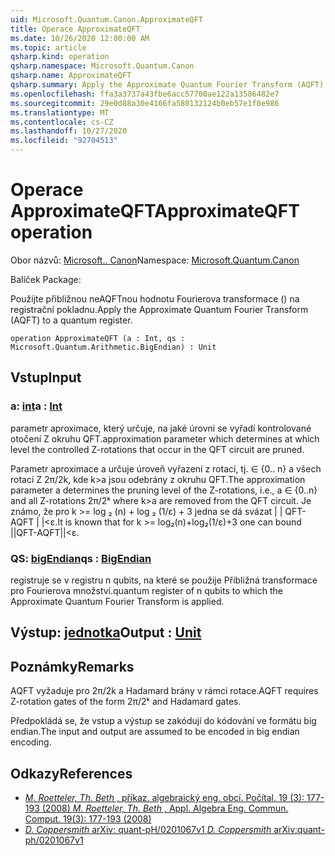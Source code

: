 ```yaml
---
uid: Microsoft.Quantum.Canon.ApproximateQFT
title: Operace ApproximateQFT
ms.date: 10/26/2020 12:00:00 AM
ms.topic: article
qsharp.kind: operation
qsharp.namespace: Microsoft.Quantum.Canon
qsharp.name: ApproximateQFT
qsharp.summary: Apply the Approximate Quantum Fourier Transform (AQFT) to a quantum register.
ms.openlocfilehash: ffa3a3737a43fbe6acc57700ae122a13586482e7
ms.sourcegitcommit: 29e0d88a30e4166fa580132124b0eb57e1f0e986
ms.translationtype: MT
ms.contentlocale: cs-CZ
ms.lasthandoff: 10/27/2020
ms.locfileid: "92704513"
---
```

# <a name="approximateqft-operation"></a><span data-ttu-id="3b09c-102">Operace ApproximateQFT</span><span class="sxs-lookup"><span data-stu-id="3b09c-102">ApproximateQFT operation</span></span>

<span data-ttu-id="3b09c-103">Obor názvů: [Microsoft.. Canon](xref:Microsoft.Quantum.Canon)</span><span class="sxs-lookup"><span data-stu-id="3b09c-103">Namespace: [Microsoft.Quantum.Canon](xref:Microsoft.Quantum.Canon)</span></span>

<span data-ttu-id="3b09c-104">Balíček [](https://nuget.org/packages/)</span><span class="sxs-lookup"><span data-stu-id="3b09c-104">Package: [](https://nuget.org/packages/)</span></span>


<span data-ttu-id="3b09c-105">Použijte přibližnou neAQFTnou hodnotu Fourierova transformace () na registrační pokladnu.</span><span class="sxs-lookup"><span data-stu-id="3b09c-105">Apply the Approximate Quantum Fourier Transform (AQFT) to a quantum register.</span></span>

```qsharp
operation ApproximateQFT (a : Int, qs : Microsoft.Quantum.Arithmetic.BigEndian) : Unit
```


## <a name="input"></a><span data-ttu-id="3b09c-106">Vstup</span><span class="sxs-lookup"><span data-stu-id="3b09c-106">Input</span></span>

### <a name="a--int"></a><span data-ttu-id="3b09c-107">a: [int](xref:microsoft.quantum.lang-ref.int)</span><span class="sxs-lookup"><span data-stu-id="3b09c-107">a : [Int](xref:microsoft.quantum.lang-ref.int)</span></span>

<span data-ttu-id="3b09c-108">parametr aproximace, který určuje, na jaké úrovni se vyřadí kontrolované otočení Z okruhu QFT.</span><span class="sxs-lookup"><span data-stu-id="3b09c-108">approximation parameter which determines at which level the controlled Z-rotations that occur in the QFT circuit are pruned.</span></span>

<span data-ttu-id="3b09c-109">Parametr aproximace a určuje úroveň vyřazení z rotací, tj. ∈ {0.. n} a všech rotací Z 2π/2k, kde k>a jsou odebrány z okruhu QFT.</span><span class="sxs-lookup"><span data-stu-id="3b09c-109">The approximation parameter a determines the pruning level of the Z-rotations, i.e., a ∈ {0..n} and all Z-rotations 2π/2ᵏ where k>a are removed from the QFT circuit.</span></span> <span data-ttu-id="3b09c-110">Je známo, že pro k >= log ₂ (n) + log ₂ (1/ε) + 3 jedna se dá svázat | | QFT-AQFT | |<ε.</span><span class="sxs-lookup"><span data-stu-id="3b09c-110">It is known that for k >= log₂(n)+log₂(1/ε)+3 one can bound ||QFT-AQFT||<ε.</span></span>


### <a name="qs--bigendian"></a><span data-ttu-id="3b09c-111">QS: [bigEndian](xref:Microsoft.Quantum.Arithmetic.BigEndian)</span><span class="sxs-lookup"><span data-stu-id="3b09c-111">qs : [BigEndian](xref:Microsoft.Quantum.Arithmetic.BigEndian)</span></span>

<span data-ttu-id="3b09c-112">registruje se v registru n qubits, na které se použije Přibližná transformace pro Fourierova množství.</span><span class="sxs-lookup"><span data-stu-id="3b09c-112">quantum register of n qubits to which the Approximate Quantum Fourier Transform is applied.</span></span>



## <a name="output--unit"></a><span data-ttu-id="3b09c-113">Výstup: [jednotka](xref:microsoft.quantum.lang-ref.unit)</span><span class="sxs-lookup"><span data-stu-id="3b09c-113">Output : [Unit](xref:microsoft.quantum.lang-ref.unit)</span></span>



## <a name="remarks"></a><span data-ttu-id="3b09c-114">Poznámky</span><span class="sxs-lookup"><span data-stu-id="3b09c-114">Remarks</span></span>

<span data-ttu-id="3b09c-115">AQFT vyžaduje pro 2π/2k a Hadamard brány v rámci rotace.</span><span class="sxs-lookup"><span data-stu-id="3b09c-115">AQFT requires Z-rotation gates of the form 2π/2ᵏ and Hadamard gates.</span></span>

<span data-ttu-id="3b09c-116">Předpokládá se, že vstup a výstup se zakódují do kódování ve formátu big endian.</span><span class="sxs-lookup"><span data-stu-id="3b09c-116">The input and output are assumed to be encoded in big endian encoding.</span></span>

## <a name="references"></a><span data-ttu-id="3b09c-117">Odkazy</span><span class="sxs-lookup"><span data-stu-id="3b09c-117">References</span></span>

- [<span data-ttu-id="3b09c-118">*M. Roetteler, Th. Beth* , příkaz. algebraický eng. obcí. Počítal. 19 (3): 177-193 (2008)</span><span class="sxs-lookup"><span data-stu-id="3b09c-118"> *M. Roetteler, Th. Beth* , Appl. Algebra Eng. Commun. Comput. 19(3): 177-193 (2008) </span></span>](http://doi.org/10.1007/s00200-008-0072-2)
- [<span data-ttu-id="3b09c-119">*D. Coppersmith* arXiv: quant-pH/0201067v1</span><span class="sxs-lookup"><span data-stu-id="3b09c-119"> *D. Coppersmith* arXiv:quant-ph/0201067v1 </span></span>](https://arxiv.org/abs/quant-ph/0201067)